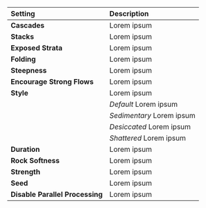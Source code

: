 | Setting                         | Description               |
| :------------------------------ | :------------------------ |
| **Cascades**                    | Lorem ipsum               |
| **Stacks**                      | Lorem ipsum               |
| **Exposed Strata**              | Lorem ipsum               |
| **Folding**                     | Lorem ipsum               |
| **Steepness**                   | Lorem ipsum               |
| **Encourage Strong Flows**      | Lorem ipsum               |
| **Style**                       | Lorem ipsum               |
|                                 | *Default* Lorem ipsum     |
|                                 | *Sedimentary* Lorem ipsum |
|                                 | *Desiccated* Lorem ipsum  |
|                                 | *Shattered*  Lorem ipsum  |
| **Duration**                    | Lorem ipsum               |
| **Rock Softness**               | Lorem ipsum               |
| **Strength**                    | Lorem ipsum               |
| **Seed**                        | Lorem ipsum               |
| **Disable Parallel Processing** | Lorem ipsum               |
